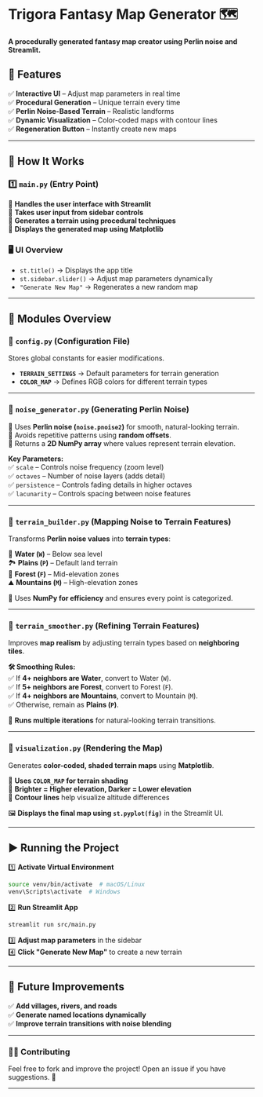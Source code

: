 # **Trigora Fantasy Map Generator** 🗺️  

**A procedurally generated fantasy map creator using Perlin noise and Streamlit.**  

## **📌 Features**  
✅ **Interactive UI** – Adjust map parameters in real time  
✅ **Procedural Generation** – Unique terrain every time  
✅ **Perlin Noise-Based Terrain** – Realistic landforms  
✅ **Dynamic Visualization** – Color-coded maps with contour lines  
✅ **Regeneration Button** – Instantly create new maps  

---

## **🚀 How It Works**  

### **1️⃣ `main.py` (Entry Point)**
🔹 **Handles the user interface with Streamlit**  
🔹 **Takes user input from sidebar controls**  
🔹 **Generates a terrain using procedural techniques**  
🔹 **Displays the generated map using Matplotlib**  

### **🖥️ UI Overview**  
- `st.title()` → Displays the app title  
- `st.sidebar.slider()` → Adjust map parameters dynamically  
- `"Generate New Map"` → Regenerates a new random map  

---

## **🔧 Modules Overview**  

### **📝 `config.py` (Configuration File)**  
Stores global constants for easier modifications.  

- **`TERRAIN_SETTINGS`** → Default parameters for terrain generation  
- **`COLOR_MAP`** → Defines RGB colors for different terrain types  

---

### **📝 `noise_generator.py` (Generating Perlin Noise)**  
🔹 Uses **Perlin noise (`noise.pnoise2`)** for smooth, natural-looking terrain.  
🔹 Avoids repetitive patterns using **random offsets**.  
🔹 Returns a **2D NumPy array** where values represent terrain elevation.  

**Key Parameters:**  
✅ `scale` – Controls noise frequency (zoom level)  
✅ `octaves` – Number of noise layers (adds detail)  
✅ `persistence` – Controls fading details in higher octaves  
✅ `lacunarity` – Controls spacing between noise features  

---

### **📝 `terrain_builder.py` (Mapping Noise to Terrain Features)**  
Transforms **Perlin noise values** into **terrain types**:  

🌊 **Water (`W`)** – Below sea level  
🏞️ **Plains (`P`)** – Default land terrain  
🌲 **Forest (`F`)** – Mid-elevation zones  
⛰️ **Mountains (`M`)** – High-elevation zones  

🔹 Uses **NumPy for efficiency** and ensures every point is categorized.  

---

### **📝 `terrain_smoother.py` (Refining Terrain Features)**  
Improves **map realism** by adjusting terrain types based on **neighboring tiles**.  

**🛠️ Smoothing Rules:**  
✅ If **4+ neighbors are Water**, convert to Water (`W`).  
✅ If **5+ neighbors are Forest**, convert to Forest (`F`).  
✅ If **4+ neighbors are Mountains**, convert to Mountain (`M`).  
✅ Otherwise, remain as **Plains (`P`)**.  

🔹 **Runs multiple iterations** for natural-looking terrain transitions.  

---

### **📝 `visualization.py` (Rendering the Map)**  
Generates **color-coded, shaded terrain maps** using **Matplotlib**.  

🔹 **Uses `COLOR_MAP` for terrain shading**  
🔹 **Brighter = Higher elevation, Darker = Lower elevation**  
🔹 **Contour lines** help visualize altitude differences  

🖼️ **Displays the final map using `st.pyplot(fig)`** in the Streamlit UI.  

---

## **▶️ Running the Project**  
1️⃣ **Activate Virtual Environment**  
```sh
source venv/bin/activate  # macOS/Linux
venv\Scripts\activate  # Windows
```
2️⃣ **Run Streamlit App**  
```sh
streamlit run src/main.py
```
3️⃣ **Adjust map parameters** in the sidebar  
4️⃣ **Click "Generate New Map"** to create a new terrain  

---

## **🎯 Future Improvements**  
✅ **Add villages, rivers, and roads**  
✅ **Generate named locations dynamically**  
✅ **Improve terrain transitions with noise blending**  

---

### **👨‍💻 Contributing**  
Feel free to fork and improve the project! Open an issue if you have suggestions. 🚀  

---


